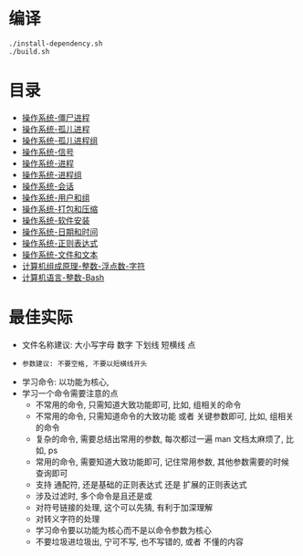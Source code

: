 
# 编译
```
./install-dependency.sh
./build.sh
```

# 目录

* [操作系统-僵尸进程](./001-00.md)
* [操作系统-孤儿进程](./002-00.md)
* [操作系统-孤儿进程组](./003-00.md)
* [操作系统-信号](./004-00.md)
* [操作系统-进程](./005-00.md)
* [操作系统-进程组](./006-00.md)
* [操作系统-会话](./007-00.md)
* [操作系统-用户和组](./008-00.md)
* [操作系统-打包和压缩](./009-00.md)
* [操作系统-软件安装](./010-00.md)
* [操作系统-日期和时间](./011-00.md)
* [操作系统-正则表达式](./012-00.md)
* [操作系统-文件和文本](./013-00.md)
* [计算机组成原理-整数-浮点数-字符](./101-00.md)
* [计算机语言-整数-Bash](./301-00.md)

# 最佳实际
* 文件名称建议: 大小写字母 数字 下划线 短横线 点
*     参数建议: 不要空格, 不要以短横线开头
* 学习命令: 以功能为核心,
* 学习一个命令需要注意的点
    * 不常用的命令, 只需知道大致功能即可, 比如, 组相关的命令
    * 不常用的命令, 只需知道命令的大致功能 或者 关键参数即可, 比如, 组相关的命令
    *   复杂的命令, 需要总结出常用的参数, 每次都过一遍 man 文档太麻烦了, 比如, ps
    *   常用的命令, 需要知道大致功能即可, 记住常用参数, 其他参数需要的时候查询即可
    * 支持 通配符, 还是基础的正则表达式 还是 扩展的正则表达式
    * 涉及过滤时, 多个命令是且还是或
    * 对符号链接的处理, 这个可以先猜, 有利于加深理解
    * 对转义字符的处理
    * 学习命令要以功能为核心而不是以命令参数为核心
    * 不要垃圾进垃圾出, 宁可不写, 也不写错的, 或者 不懂的内容

